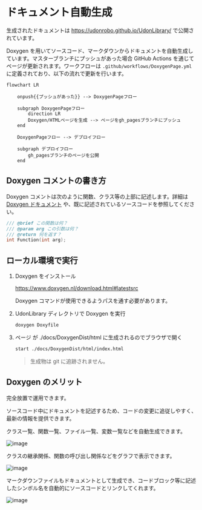 # ドキュメント自動生成

生成されたドキュメントは <https://udonrobo.github.io/UdonLibrary/> で公開されています。

Doxygen を用いてソースコード、マークダウンからドキュメントを自動生成しています。マスターブランチにプッシュがあった場合 GitHub Actions を通じてページが更新されます。ワークフローは `.github/workflows/DoxygenPage.yml` に定義されており、以下の流れで更新を行います。

```mermaid
flowchart LR

    onpush{{プッシュがあった}} --> DoxygenPageフロー

    subgraph DoxygenPageフロー
        direction LR
        Doxygen/HTMLページを生成 --> ページをgh_pagesブランチにプッシュ
    end

    DoxygenPageフロー --> デプロイフロー

    subgraph デプロイフロー
        gh_pagesブランチのページを公開
    end
```

## Doxygen コメントの書き方

Doxygen コメントは次のように関数、クラス等の上部に記述します。詳細は [Doxygen ドキュメント](https://www.doxygen.nl/manual/docblocks.html) や、既に記述されているソースコードを参照してください。

```cpp
/// @brief この関数は何？
/// @param arg この引数は何？
/// @return 何を返す？
int Function(int arg);
```

## ローカル環境で実行

1. Doxygen をインストール

   <https://www.doxygen.nl/download.html#latestsrc>

   Doxygen コマンドが使用できるようパスを通す必要があります。

2. UdonLibrary ディレクトリで Doxygen を実行

   ```sh
   doxygen Doxyfile
   ```

3. ページ が ./docs/DoxygenDist/html に生成されるのでブラウザで開く

   ```sh
   start ./docs/DoxygenDist/html/index.html
   ```

   > 生成物は git に追跡されません。

## Doxygen のメリット

完全放置で運用できます。

ソースコード中にドキュメントを記述するため、コードの変更に追従しやすく、最新の情報を提供できます。

クラス一覧、関数一覧、ファイル一覧、変数一覧などを自動生成できます。

![image](https://github.com/user-attachments/assets/5c0de23f-40f5-4eba-bf0f-81a088911515)

クラスの継承関係、関数の呼び出し関係などをグラフで表示できます。

![image](https://github.com/user-attachments/assets/9ae676e7-256b-4583-9b93-dae7ebe64ef3)

マークダウンファイルもドキュメントとして生成でき、コードブロック等に記述したシンボル名を自動的にソースコードとリンクしてくれます。

![image](https://github.com/user-attachments/assets/567a69a6-ad38-4116-be2b-e1bb66213fc8)

